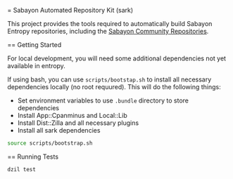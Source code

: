 = Sabayon Automated Repository Kit (sark)

This project provides the tools required to automatically build Sabayon
Entropy repositories, including the
[Sabayon Community Repositories](https://sabayon.github.io/community-website/).

== Getting Started

For local development, you will need some additional dependencies not yet
available in entropy.

If using bash, you can use `scripts/bootstap.sh` to install all necessary
dependencies locally (no root requured). This will do the following things:
- Set environment variables to use `.bundle` directory to store dependencies
- Install App::Cpanminus and Local::Lib
- Install Dist::Zilla and all necessary plugins
- Install all sark dependencies

```bash
source scripts/bootstrap.sh
```

== Running Tests

```bash
dzil test
```

